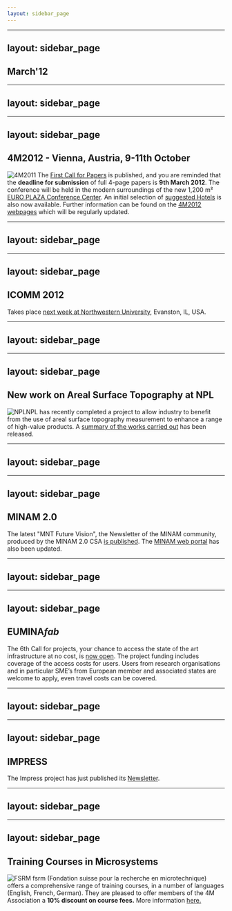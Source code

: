 ```yaml
---
layout: sidebar_page
---
```


---
layout: sidebar_page
---

## March'12

<!--break-->
---
layout: sidebar_page
---

---
layout: sidebar_page
---

## 4M2012 - Vienna, Austria, 9-11th October


![4M2011](/4m-association/assets/images/4m-2012_100.png)
The [First Call for Papers](/4m-association/conference/2012/Call-Papers-4M2012) is published,  and you are reminded that the **deadline for submission** of full 4-page papers is **9th March 2012**. The conference will be held in the modern surroundings of the new 1,200 m² [EURO PLAZA Conference Center](http://www.europlaza.at/jart/prj3/euro_pl/website.jart?rel=en&content-id=1155914559700&reserve-mode=active). An initial selection of [suggested Hotels](/4m-association/content/Hotels-Accommodatio.md) is also now available. Further information can be found on the [4M2012 webpages](/conference/2012.md) which will be regularly updated. 
  
---
layout: sidebar_page
---

---
layout: sidebar_page
---

## ICOMM 2012

Takes place [next week at Northwestern University](/4m-association/event/ICOMM-2012.md), Evanston, IL, USA.  
  
---
layout: sidebar_page
---

---
layout: sidebar_page
---

## New work on Areal Surface Topography at NPL

![NPL](/4m-association/assets/images/npl-logo.jpg)NPL has recently completed a project to allow industry to benefit from the use of areal surface topography measurement to enhance a range of high-value products. A [summary of the works carried out](/4m-association/content/New-work-areal-surface-topography-NPL.md) has been released.
  
---
layout: sidebar_page
---

---
layout: sidebar_page
---

## MINAM 2.0

The latest "MNT Future Vision", the Newsletter of the MINAM community, produced by the MINAM 2.0 CSA [is published](/4m-association/content/MNT-Future-Vision). The [MINAM web portal](http://www.minamwebportal.eu/index.php?m1=Public-Area.md) has also been updated.   
  
---
layout: sidebar_page
---

---
layout: sidebar_page
---

## EUMINA*fab* 

The 6th Call for projects, your chance to access the state of the art infrastructure at no cost, is [now open](http://www.euminafab.eu/). The project funding includes coverage of the access costs for users. Users from research organisations and in particular SME’s from European member and associated states are welcome to apply, even travel costs can be covered.  
  
---
layout: sidebar_page
---

---
layout: sidebar_page
---

## IMPRESS

The Impress project has just published its [Newsletter](/4m-association/content/IMPRESS-Newslette.md).  

---
layout: sidebar_page
---

---
layout: sidebar_page
---

## Training Courses in Microsystems

![FSRM](/4m-association/assets/images/FSRM_LOGO_web.gif)
fsrm (Fondation suisse pour la recherche en microtechnique) offers a comprehensive range of training courses, in a number of languages (English, French, German). They are pleased to offer members of the 4M Association a <b>10% discount on course fees.</b> More information [here.](/4m-association/content/fsrm-training-course.md)